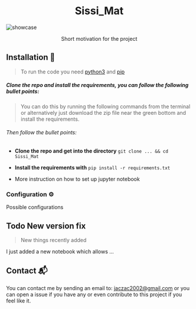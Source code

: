 <h1 align="center">
    Sissi_Mat
</h1>

![showcase](.assets/showcase.png)

<p align="center">
    Short motivation for the project
</p>

## Installation :memo:
> To run the code you need [python3](https://www.python.org/downloads/) and [pip](https://pip.pypa.io/en/stable/installation/)

##### Clone the repo and install the requirements, you can follow the following bullet points:
> You can do this by running the following commands from the terminal or alternatively just download the zip file near the green bottom and install the requirements.

###### Then follow the bullet points:

- **Clone the repo and get into the directory** `git clone ... && cd Sissi_Mat`

- **Install the requirements with** `pip install -r requirements.txt`

- More instruction on how to set up jupyter notebook

### Configuration :gear:

Possible configurations

## Todo New version fix
> New things recently added

I just added a new notebook which allows ...

## Contact 📬

You can contact me by sending an email to: jaczac2002@gmail.com or you can open a issue if you have any or even contribute to this project if you feel like it.
